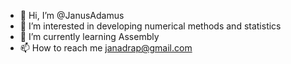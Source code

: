 - 👋 Hi, I’m @JanusAdamus
- 👀 I’m interested in developing numerical methods and statistics 
- 🌱 I’m currently learning Assembly
- 📫 How to reach me janadrap@gmail.com  

<!---
JanusAdamus/JanusAdamus is a ✨ special ✨ repository because its `README.md` (this file) appears on your GitHub profile.
You can click the Preview link to take a look at your changes.
--->
